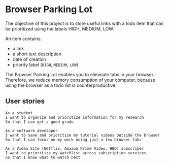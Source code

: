 # Browser Parking Lot 

The objective of this project is to store useful links with a todo item that can be prioritized using the labels HIGH, MEDIUM, LOW.   

An item contains:  

- a link   
- a short text description  
- date of creation   
- priority label (`HIGH`, `MEDIUM`, `LOW`)  

The Browser Parking Lot enables you to eliminate tabs in your browser. Therefore, we reduce memory consumption of your computer, because using the browser as a todo list is counterproductive.  

## User stories  
 
``` 
As a student   
I want to organize and prioritize information for my research   
So that I can get a good grade  
 
As a software developer   
I want to save and prioritize my tutorial videos outside the browser  
So that I can focus on my work using just a few browser tabs  
 
As a Video Site (Netflix, Amazon Prime Video, HBO) subscriber   
I want to prioritize my watchlist across subscription services   
So that I know what to watch next  
``` 